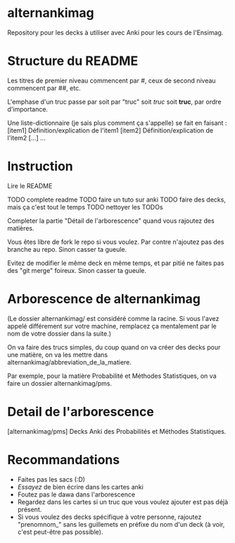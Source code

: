 # alternankimag
Repository pour les decks à utiliser avec Anki pour les cours de l'Ensimag.

# Structure du README

Les titres de premier niveau commencent par #, ceux de second niveau commencent par ##, etc.

L'emphase d'un truc passe par soit par "truc" soit *truc* soit **truc**, par ordre d'importance.

Une liste-dictionnaire (je sais plus comment ça s'appelle) se fait en faisant :
[item1] Définition/explication de l'item1
[item2] Définition/explication de l'item2
[...] ...

# Instruction

Lire le README

TODO complete readme
TODO faire un tuto sur anki
TODO faire des decks, mais ça c'est tout le temps
TODO nettoyer les TODOs

Completer la partie "Détail de l'arborescence" quand vous rajoutez des matières.

Vous êtes libre de fork le repo si vous voulez. Par contre n'ajoutez pas des branche au repo. Sinon casser ta gueule.

Evitez de modifier le même deck en même temps, et par pitié ne faites pas des "git merge" foireux. Sinon casser ta gueule.

# Arborescence de alternankimag

(Le dossier alternankimag/ est considéré comme la racine. Si vous l'avez appelé différement sur votre machine, remplacez ça mentalement par le nom de votre dossier dans la suite.)

On va faire des trucs simples, du coup quand on va créer des decks pour une matière, on va les mettre dans alternankimag/abbreviation_de_la_matiere.

Par exemple, pour la matière Probabilité et Méthodes Statistiques, on va faire un dossier alternankimag/pms.

# Detail de l'arborescence

[alternankimag/pms] Decks Anki des Probabilités et Méthodes Statistiques.

# Recommandations

- Faites pas les sacs (:D)
- *Essayez* de bien écrire dans les cartes anki
- Foutez pas le dawa dans l'arborescence
- Regardez dans les cartes si un truc que vous voulez ajouter est pas déjà présent.
- Si vous voulez des decks spécifique à votre personne, rajoutez "prenomnom_" sans les guillemets en préfixe du nom d'un deck (à voir, c'est peut-être pas possible).

